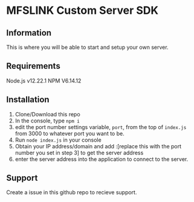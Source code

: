 # MFSLINK Custom Server SDK

## Information
This is where you will be able to start and setup your own server.

## Requirements
Node.js v12.22.1
NPM V6.14.12

## Installation
1. Clone/Download this repo
2. In the console, type `npm i`
3. edit the port number settings variable, `port`, from the top of `index.js` from 3000 to whatever port you want to be.
4. Run `node index.js` in your console
5. Obtain your IP address/domain and add :[replace this with the port number you set in step 3] to get the server address
6. enter the server address into the application to connect to the server.

## Support
Create a issue in this github repo to recieve support.